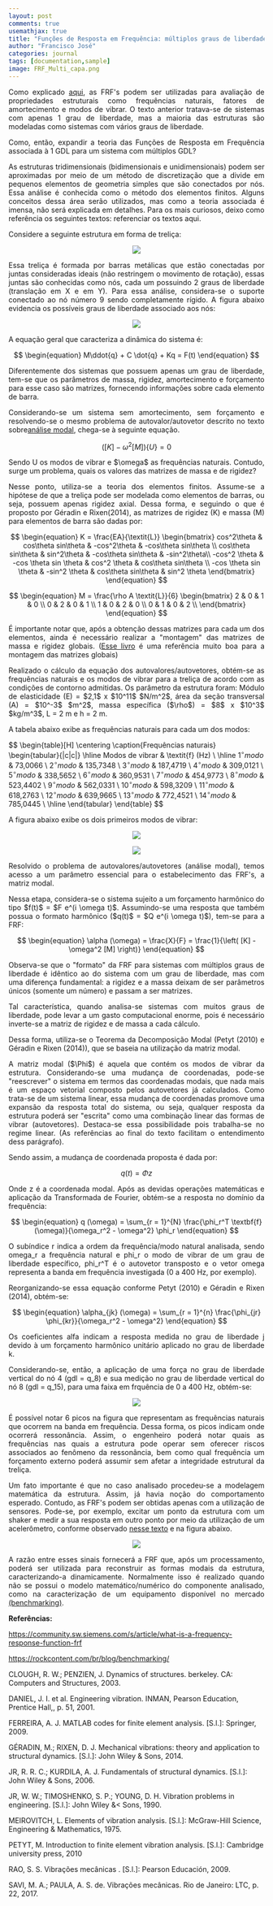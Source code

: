 ```yaml
---
layout: post
comments: true
usemathjax: true
title: "Funções de Resposta em Frequência: múltiplos graus de liberdade"
author: "Francisco José"
categories: journal
tags: [documentation,sample]
image: FRF_Multi_capa.png
---
```

<html>
<body>

<p align="justify"> Como explicado <a href="http://engfrancisco.com/journal/funcao-resposta-frequencia.html">aqui</a>, as FRF's podem ser utilizadas para avaliação de propriedades estruturais como frequências naturais, fatores de amortecimento e modos de vibrar. O texto anterior tratava-se de sistemas com apenas 1 grau de liberdade, mas a maioria das estruturas são modeladas como sistemas com vários graus de liberdade.
</p>

<p align="justify"> Como, então, expandir a teoria das Funções de Resposta em Frequência associada à 1 GDL para um sistema com múltiplos GDL? </p>

<p align="justify"> As estruturas tridimensionais (bidimensionais e unidimensionais) podem ser aproximadas por meio de um método de discretização que a divide em pequenos elementos de geometria simples que são conectados por nós. Essa análise é conhecida como o método dos elementos finitos. Alguns conceitos dessa área serão utilizados, mas como a teoria associada é imensa, não será explicada em detalhes. Para os mais curiosos, deixo como referência os seguintes textos: referenciar os textos aqui.</p>

<p align="justify"> Considere a seguinte estrutura em forma de treliça:</p>

<p align = "center">
<img src="http://engfrancisco.com/assets/img/Estrutura_trelica.PNG"></p>

<p align="justify"> Essa treliça é formada por barras metálicas que estão conectadas por juntas consideradas ideais (não restringem o movimento de rotação), essas juntas são conhecidas como nós, cada um possuindo 2 graus de liberdade (translação em X e em Y). Para essa análise, considera-se o suporte conectado ao nó número 9 sendo completamente rígido. A figura abaixo evidencia os possíveis graus de liberdade associado aos nós: </p>

<p align = "center">
<img src="http://engfrancisco.com/assets/img/Trelica_GDL.png"></p>

<p align="justify"> A equação geral que caracteriza a dinâmica do sistema é: </p>

$$
\begin{equation}
M\ddot{q} + C \dot{q} + Kq = F(t)
\end{equation}
$$

<p align="justify"> Diferentemente dos sistemas que possuem apenas um grau de liberdade, tem-se que os parâmetros de massa, rigidez, amortecimento e forçamento para esse caso são matrizes, fornecendo informações sobre cada elemento de barra. </p>

<p align="justify"> Considerando-se um sistema sem amortecimento, sem forçamento e resolvendo-se o mesmo problema de autovalor/autovetor descrito no texto sobre<a href="http://engfrancisco.com/journal/analise_modal.html">análise modal</a>, chega-se à seguinte equação. </p>

$$
\begin{equation}
\left( [K] - \omega^2 [M] \right) \left\{ U \right\} = 0
\end{equation}
$$

<p align="justify"> Sendo U os modos de vibrar e $\omega$ as frequências naturais. Contudo, surge um problema, quais os valores das matrizes de massa e de rigidez? </p>

<p align="justify"> Nesse ponto, utiliza-se a teoria dos elementos finitos. Assume-se a hipótese de que a treliça pode ser modelada como elementos de barras, ou seja, possuem apenas rigidez axial. Dessa forma, e seguindo o que é proposto por Géradin e Rixen(2014), as matrizes de rigidez (K) e massa (M) para elementos de barra são dadas por: </p>

$$
\begin{equation}
K = \frac{EA}{\textit{L}} \begin{bmatrix}
cos^2\theta & cos\theta sin\theta & -cos^2\theta & -cos\theta sin\theta \\
cos\theta sin\theta & sin^2\theta & -cos\theta sin\theta & -sin^2\theta\\
-cos^2 \theta & -cos \theta sin \theta & cos^2 \theta & cos\theta sin\theta \\
-cos \theta sin \theta & -sin^2 \theta & cos\theta sin\theta  & sin^2 \theta
\end{bmatrix}
\end{equation}
$$

$$
\begin{equation}
M = \frac{\rho A \textit{L}}{6} \begin{bmatrix}
2 & 0 & 1 & 0 \\
0 & 2 & 0 & 1 \\
1 & 0 & 2 & 0 \\
0 & 1 & 0 & 2 \\
\end{bmatrix}
\end{equation}
$$

<p align="justify"> É importante notar que, após a obtenção dessas matrizes para cada um dos elementos, ainda é necessário realizar a "montagem" das matrizes de massa e rigidez globais. (<a href="https://link.springer.com/book/10.1007/978-1-4020-9200-8">Esse livro</a> é uma referência muito boa para a montagem das matrizes globais) </p>

<p align="justify"> Realizado o cálculo da equação dos autovalores/autovetores, obtém-se as frequências naturais e os modos de vibrar para a treliça de acordo com as condições de contorno admitidas. Os parâmetro da estrutura foram: Módulo de elasticidade (E) = $2,1$ x $10^11$ $N/m^2$, área da seção transversal (A) = $10^-3$ $m^2$, massa específica ($\rho$) = $8$ x $10^3$ $kg/m^3$, L = 2 m e h = 2 m. </p>

<p align="justify"> A tabela abaixo exibe as frequências naturais para cada um dos modos: </p>

$$
\begin{table}[H]
\centering
\caption{Frequências naturais}
\begin{tabular}{|c|c|}
\hline Modos de vibrar & \textit{f} (Hz) \\
\hline $1^{\circ} modo$ & 73,0066 \\
$2^{\circ} modo$ & 135,7348 \\
$3^{\circ} modo$ & 187,4719 \\
$4^{\circ} modo$ & 309,0121 \\
$5^{\circ} modo$ & 338,5652 \\
$6^{\circ} modo$ & 360,9531 \\
$7^{\circ} modo$ & 454,9773  \\
$8^{\circ} modo$ & 523,4402 \\
$9^{\circ} modo$ & 562,0331 \\
$10^{\circ} modo$ & 598,3209 \\
$11^{\circ} modo$ & 618,2763 \\
$12^{\circ} modo$ & 639,9665 \\
$13^{\circ} modo$ & 772,4521 \\
$14^{\circ} modo$ & 785,0445 \\
\hline
\end{tabular}
\end{table}
$$

<p align="justify"> A figura abaixo exibe os dois primeiros modos de vibrar: </p>

<p align = "center">
<img src="http://engfrancisco.com/assets/img/Modo_1.png"></p>

<p align = "center">
<img src="http://engfrancisco.com/assets/img/Modo_2.png"></p>

<p align="justify"> Resolvido o problema de autovalores/autovetores (análise modal), temos acesso a um parâmetro essencial para o estabelecimento das FRF's, a matriz modal. </p>

<p align="justify"> Nessa etapa, considera-se o sistema sujeito a um forçamento harmônico do tipo $f(t)$ = $F e^(i \omega t)$. Assumindo-se uma resposta que também possua o formato harmônico ($q(t)$ = $Q e^(i \omega t)$), tem-se para a FRF: </p>

$$
\begin{equation}
\alpha (\omega) = \frac{X}{F} = \frac{1}{\left( [K] - \omega^2 [M] \right)}
\end{equation}
$$

<p align="justify"> Observa-se que o "formato" da FRF para sistemas com múltiplos graus de liberdade é idêntico ao do sistema com um grau de liberdade, mas com uma diferença fundamental: a rigidez e a massa deixam de ser parâmetros únicos (somente um número) e passam a ser matrizes. </p>

<p align="justify"> Tal característica, quando analisa-se sistemas com muitos graus de liberdade, pode levar a um gasto computacional enorme, pois é necessário inverte-se a matriz de rigidez e de massa a cada cálculo. </p>

<p align="justify"> Dessa forma, utiliza-se o Teorema da Decomposição Modal (Petyt (2010) e Géradin e Rixen (2014)), que se baseia na utilização da matriz modal. </p>

<p align="justify"> A matriz modal ($\Phi$) é aquela que contém os modos de vibrar da estrutura. Considerando-se uma mudança de coordenadas, pode-se "reescrever" o sistema em termos das coordenadas modais, que nada mais é um espaço vetorial composto pelos autovetores já calculados. Como trata-se de um sistema linear, essa mudança de coordenadas promove uma expansão da resposta total do sistema, ou seja, qualquer resposta da estrutura poderá ser "escrita" como uma combinação linear das formas de vibrar (autovetores). Destaca-se essa possibilidade pois trabalha-se no regime linear. (As referências ao final do texto facilitam o entendimento dess parágrafo). </p>

<p align="justify"> Sendo assim, a mudança de coordenada proposta é dada por: </p>

$$
\begin{equation}
q(t) = \Phi z
\end{equation}
$$

<p align="justify"> Onde z é a coordenada modal. Após as devidas operações matemáticas e aplicação da Transformada de Fourier, obtém-se a resposta no domínio da frequência: </p>

$$
\begin{equation}
q (\omega) =  \sum_{r = 1}^{N} \frac{\phi_r^T \textbf{f}(\omega)}{\omega_r^2 - \omega^2} \phi_r
\end{equation}
$$

<p align="justify"> O subíndice r indica a ordem da frequência/modo natural analisada, sendo omega_r a frequência natural e phi_r o modo de vibrar de um grau de liberdade específico, phi_r^T é o autovetor transposto e o vetor omega representa a banda em frequência investigada (0 a 400 Hz, por exemplo). </p>

<p align="justify"> Reorganizando-se essa equação conforme Petyt (2010) e Géradin e Rixen (2014), obtém-se: </p>

$$
\begin{equation}
\alpha_{jk} (\omega) = \sum_{r = 1}^{n} \frac{\phi_{jr} \phi_{kr}}{\omega_r^2 - \omega^2}
\end{equation}
$$

<p align="justify"> Os coeficientes alfa indicam a resposta medida no grau de liberdade j devido à um forçamento harmônico unitário aplicado no grau de liberdade k. </p>

<p align="justify"> Considerando-se, então, a aplicação de uma força no grau de liberdade vertical do nó 4 (gdl = q_8) e sua medição no grau de liberdade vertical do nó 8 (gdl = q_15), para uma faixa em frquência de 0 a 400 Hz, obtém-se: </p>

<p align = "center">
<img src="http://engfrancisco.com/assets/img/FRF_trelica.png"></p>

<p align="justify"> É possível notar 6 picos na figura que representam as frequências naturais que ocorrem na banda em frequência. Dessa forma, os picos indicam onde ocorrerá ressonância. Assim, o engenheiro poderá notar quais as frequências nas quais a estrutura pode operar sem oferecer riscos associados ao fenômeno da ressonância, bem como qual frequência um forçamento externo poderá assumir sem afetar a integridade estrutural da treliça. </p>

<p align="justify"> Um fato importante é que no caso analisado procedeu-se a modelagem matemática da estrutura. Assim, já havia noção do comportamento esperado. Contudo, as FRF's podem ser obtidas apenas com a utilização de sensores. Pode-se, por exemplo, excitar um ponto da estrutura com um shaker e medir a sua resposta em outro ponto por meio da utilização de um acelerômetro, conforme observado <a href="<https://community.sw.siemens.com/s/article/what-is-a-frequency-response-function-frf>">nesse texto</a> e na figura abaixo. </p>

<p align = "center">
<img src="http://engfrancisco.com/assets/img/FRF_Sensor_Siemens.PNG"></p>

<p align="justify"> A razão entre esses sinais fornecerá a FRF que, após um processamento, poderá ser utilizada para reconstruir as formas modais da estrutura, caracterizando-a dinamicamente. Normalmente isso é realizado quando não se possui o modelo matemático/numérico do componente analisado, como na caracterização de um equipamento disponível no mercado <a href="https://rockcontent.com/br/blog/benchmarking/">(benchmarking)</a>. </p>

<p align="justify"><b>Referências:</b>

<p><a href="https://community.sw.siemens.com/s/article/what-is-a-frequency-response-function-frf">https://community.sw.siemens.com/s/article/what-is-a-frequency-response-function-frf</a>
</p>

<p><a href="https://rockcontent.com/br/blog/benchmarking/">https://rockcontent.com/br/blog/benchmarking/</a>
</p>

<p>CLOUGH, R. W.; PENZIEN, J. Dynamics of structures. berkeley. CA: Computers and Structures, 2003.</p>

<p>DANIEL, J. I. et al. Engineering vibration. INMAN, Pearson Education, Prentice Hall,, p. 51, 2001.</p>

<p>FERREIRA, A. J. MATLAB codes for finite element analysis. [S.l.]: Springer, 2009.</p>

<p>GÉRADIN, M.; RIXEN, D. J. Mechanical vibrations: theory and application to structural dynamics.
[S.l.]: John Wiley & Sons, 2014.</p>

<p>JR, R. R. C.; KURDILA, A. J. Fundamentals of structural dynamics. [S.l.]: John Wiley & Sons, 2006.</p>

<p>JR, W. W.; TIMOSHENKO, S. P.; YOUNG, D. H. Vibration problems in engineering. [S.l.]: John Wiley &<
Sons, 1990.</p>

<p>MEIROVITCH, L. Elements of vibration analysis. [S.l.]: McGraw-Hill Science, Engineering &
Mathematics, 1975.</p>

<p>PETYT, M. Introduction to finite element vibration analysis. [S.l.]: Cambridge university press, 2010</p>

<p>RAO, S. S. Vibrações mecânicas . [S.l.]: Pearson Educación, 2009.</p>

<p>SAVI, M. A.; PAULA, A. S. de. Vibrações mecânicas. Rio de Janeiro: LTC, p. 22, 2017.</p>
</p>
